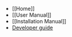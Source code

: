 * [[Home]]
* [[User Manual]]
* [[Installation Manual]]
* [Developer guide](/lequal/icode-custom-plugin-example)